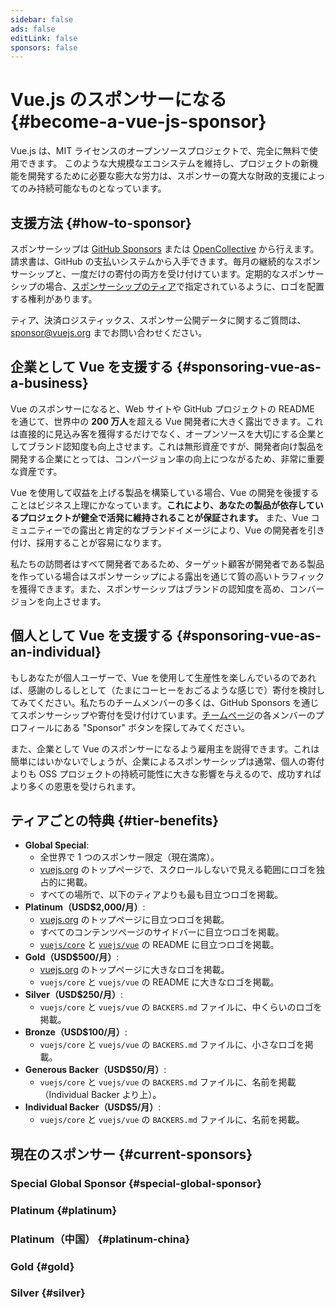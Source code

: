 ```yaml
---
sidebar: false
ads: false
editLink: false
sponsors: false
---
```


<script setup>
import SponsorsGroup from '@theme/components/SponsorsGroup.vue'
import { load, data } from '@theme/components/sponsors'
import { onMounted } from 'vue'

onMounted(load)
</script>

# Vue.js のスポンサーになる {#become-a-vue-js-sponsor}

Vue.js は、MIT ライセンスのオープンソースプロジェクトで、完全に無料で使用できます。
このような大規模なエコシステムを維持し、プロジェクトの新機能を開発するために必要な膨大な労力は、スポンサーの寛大な財政的支援によってのみ持続可能なものとなっています。

## 支援方法 {#how-to-sponsor}

スポンサーシップは [GitHub Sponsors](https://github.com/sponsors/yyx990803) または [OpenCollective](https://opencollective.com/vuejs) から行えます。請求書は、GitHub の支払いシステムから入手できます。毎月の継続的なスポンサーシップと、一度だけの寄付の両方を受け付けています。定期的なスポンサーシップの場合、[スポンサーシップのティア](#tier-benefits)で指定されているように、ロゴを配置する権利があります。

ティア、決済ロジスティックス、スポンサー公開データに関するご質問は、[sponsor@vuejs.org](mailto:sponsor@vuejs.org?subject=Vue.js%20sponsorship%20inquiry) までお問い合わせください。

## 企業として Vue を支援する {#sponsoring-vue-as-a-business}

Vue のスポンサーになると、Web サイトや GitHub プロジェクトの README を通じて、世界中の **200 万人**を超える Vue 開発者に大きく露出できます。これは直接的に見込み客を獲得するだけでなく、オープンソースを大切にする企業としてブランド認知度も向上させます。これは無形資産ですが、開発者向け製品を開発する企業にとっては、コンバージョン率の向上につながるため、非常に重要な資産です。

Vue を使用して収益を上げる製品を構築している場合、Vue の開発を後援することはビジネス上理にかなっています。**これにより、あなたの製品が依存しているプロジェクトが健全で活発に維持されることが保証されます。** また、Vue コミュニティーでの露出と肯定的なブランドイメージにより、Vue の開発者を引き付け、採用することが容易になります。

私たちの訪問者はすべて開発者であるため、ターゲット顧客が開発者である製品を作っている場合はスポンサーシップによる露出を通じて質の高いトラフィックを獲得できます。また、スポンサーシップはブランドの認知度を高め、コンバージョンを向上させます。

## 個人として Vue を支援する {#sponsoring-vue-as-an-individual}

もしあなたが個人ユーザーで、Vue を使用して生産性を楽しんでいるのであれば、感謝のしるしとして（たまにコーヒーをおごるような感じで）寄付を検討してみてください。私たちのチームメンバーの多くは、GitHub Sponsors を通じてスポンサーシップや寄付を受け付けています。[チームページ](/about/team)の各メンバーのプロフィールにある "Sponsor" ボタンを探してみてください。

また、企業として Vue のスポンサーになるよう雇用主を説得できます。これは簡単にはいかないでしょうが、企業によるスポンサーシップは通常、個人の寄付よりも OSS プロジェクトの持続可能性に大きな影響を与えるので、成功すればより多くの恩恵を受けられます。

## ティアごとの特典 {#tier-benefits}

- **Global Special**:
  - 全世界で 1 つのスポンサー限定（現在満席）。
  - [vuejs.org](/) のトップページで、スクロールしないで見える範囲にロゴを独占的に掲載。
  - すべての場所で、以下のティアよりも最も目立つロゴを掲載。
- **Platinum（USD$2,000/月）**:
  - [vuejs.org](/) のトップページに目立つロゴを掲載。
  - すべてのコンテンツページのサイドバーに目立つロゴを掲載。
  - [`vuejs/core`](https://github.com/vuejs/core) と [`vuejs/vue`](https://github.com/vuejs/core) の README に目立つロゴを掲載。
- **Gold（USD$500/月）**:
  - [vuejs.org](/) のトップページに大きなロゴを掲載。
  - `vuejs/core` と `vuejs/vue` の README に大きなロゴを掲載。
- **Silver（USD$250/月）**:
  - `vuejs/core` と `vuejs/vue` の `BACKERS.md` ファイルに、中くらいのロゴを掲載。
- **Bronze（USD$100/月）**:
  - `vuejs/core` と `vuejs/vue` の `BACKERS.md` ファイルに、小さなロゴを掲載。
- **Generous Backer（USD$50/月）**:
  - `vuejs/core` と `vuejs/vue` の `BACKERS.md` ファイルに、名前を掲載（Individual Backer より上）。
- **Individual Backer（USD$5/月）**:
  - `vuejs/core` と `vuejs/vue` の `BACKERS.md` ファイルに、名前を掲載。

## 現在のスポンサー {#current-sponsors}

### Special Global Sponsor {#special-global-sponsor}

<SponsorsGroup tier="special" placement="page" />

### Platinum {#platinum}

<SponsorsGroup tier="platinum" placement="page" />

### Platinum（中国） {#platinum-china}

<SponsorsGroup tier="platinum_china" placement="page" />

### Gold {#gold}

<SponsorsGroup tier="gold" placement="page" />

### Silver {#silver}

<SponsorsGroup tier="silver" placement="page" />
